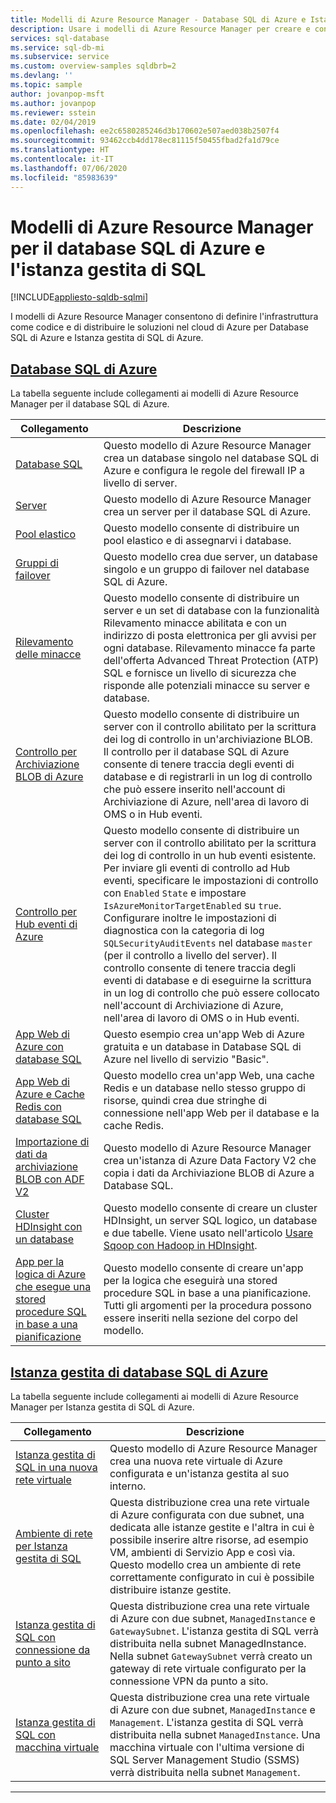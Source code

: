 ```yaml
---
title: Modelli di Azure Resource Manager - Database SQL di Azure e Istanza gestita di SQL
description: Usare i modelli di Azure Resource Manager per creare e configurare il database SQL di Azure e l'istanza gestita di SQL di Azure.
services: sql-database
ms.service: sql-db-mi
ms.subservice: service
ms.custom: overview-samples sqldbrb=2
ms.devlang: ''
ms.topic: sample
author: jovanpop-msft
ms.author: jovanpop
ms.reviewer: sstein
ms.date: 02/04/2019
ms.openlocfilehash: ee2c6580285246d3b170602e507aed038b2507f4
ms.sourcegitcommit: 93462ccb4dd178ec81115f50455fbad2fa1d79ce
ms.translationtype: HT
ms.contentlocale: it-IT
ms.lasthandoff: 07/06/2020
ms.locfileid: "85983639"
---
```

# <a name="azure-resource-manager-templates-for-azure-sql-database--sql-managed-instance"></a>Modelli di Azure Resource Manager per il database SQL di Azure e l'istanza gestita di SQL
[!INCLUDE[appliesto-sqldb-sqlmi](../includes/appliesto-sqldb-sqlmi.md)]

I modelli di Azure Resource Manager consentono di definire l'infrastruttura come codice e di distribuire le soluzioni nel cloud di Azure per Database SQL di Azure e Istanza gestita di SQL di Azure.

## <a name="azure-sql-database"></a>[Database SQL di Azure](#tab/single-database)

La tabella seguente include collegamenti ai modelli di Azure Resource Manager per il database SQL di Azure.

|Collegamento |Descrizione|
|---|---|
| [Database SQL](https://github.com/Azure/azure-quickstart-templates/tree/master/201-sql-database-transparent-encryption-create) | Questo modello di Azure Resource Manager crea un database singolo nel database SQL di Azure e configura le regole del firewall IP a livello di server. |
| [Server](https://github.com/Azure/azure-quickstart-templates/tree/master/101-sql-logical-server) | Questo modello di Azure Resource Manager crea un server per il database SQL di Azure. |
| [Pool elastico](https://github.com/Azure/azure-quickstart-templates/tree/master/101-sql-elastic-pool-create) | Questo modello consente di distribuire un pool elastico e di assegnarvi i database. |
| [Gruppi di failover](https://github.com/Azure/azure-quickstart-templates/tree/master/101-sql-with-failover-group) | Questo modello crea due server, un database singolo e un gruppo di failover nel database SQL di Azure.|
| [Rilevamento delle minacce](https://github.com/Azure/azure-quickstart-templates/tree/master/201-sql-threat-detection-db-policy-multiple-databases) | Questo modello consente di distribuire un server e un set di database con la funzionalità Rilevamento minacce abilitata e con un indirizzo di posta elettronica per gli avvisi per ogni database. Rilevamento minacce fa parte dell'offerta Advanced Threat Protection (ATP) SQL e fornisce un livello di sicurezza che risponde alle potenziali minacce su server e database.|
| [Controllo per Archiviazione BLOB di Azure](https://github.com/Azure/azure-quickstart-templates/tree/master/201-sql-auditing-server-policy-to-blob-storage) | Questo modello consente di distribuire un server con il controllo abilitato per la scrittura dei log di controllo in un'archiviazione BLOB. Il controllo per il database SQL di Azure consente di tenere traccia degli eventi di database e di registrarli in un log di controllo che può essere inserito nell'account di Archiviazione di Azure, nell'area di lavoro di OMS o in Hub eventi.|
| [Controllo per Hub eventi di Azure](https://github.com/Azure/azure-quickstart-templates/tree/master/201-sql-auditing-server-policy-to-eventhub) | Questo modello consente di distribuire un server con il controllo abilitato per la scrittura dei log di controllo in un hub eventi esistente. Per inviare gli eventi di controllo ad Hub eventi, specificare le impostazioni di controllo con `Enabled` `State` e impostare `IsAzureMonitorTargetEnabled` su `true`. Configurare inoltre le impostazioni di diagnostica con la categoria di log `SQLSecurityAuditEvents` nel database `master` (per il controllo a livello del server). Il controllo consente di tenere traccia degli eventi di database e di eseguirne la scrittura in un log di controllo che può essere collocato nell'account di Archiviazione di Azure, nell'area di lavoro di OMS o in Hub eventi.|
| [App Web di Azure con database SQL](https://github.com/Azure/azure-quickstart-templates/tree/master/201-web-app-sql-database) | Questo esempio crea un'app Web di Azure gratuita e un database in Database SQL di Azure nel livello di servizio "Basic".|
| [App Web di Azure e Cache Redis con database SQL](https://github.com/Azure/azure-quickstart-templates/tree/master/201-web-app-redis-cache-sql-database) | Questo modello crea un'app Web, una cache Redis e un database nello stesso gruppo di risorse, quindi crea due stringhe di connessione nell'app Web per il database e la cache Redis.|
| [Importazione di dati da archiviazione BLOB con ADF V2](https://github.com/Azure/azure-quickstart-templates/tree/master/101-data-factory-v2-blob-to-sql-copy) | Questo modello di Azure Resource Manager crea un'istanza di Azure Data Factory V2 che copia i dati da Archiviazione BLOB di Azure a Database SQL.|
| [Cluster HDInsight con un database](https://github.com/Azure/azure-quickstart-templates/tree/master/101-hdinsight-linux-with-sql-database) | Questo modello consente di creare un cluster HDInsight, un server SQL logico, un database e due tabelle. Viene usato nell'articolo [Usare Sqoop con Hadoop in HDInsight](https://docs.microsoft.com/azure/hdinsight/hadoop/hdinsight-use-sqoop). |
| [App per la logica di Azure che esegue una stored procedure SQL in base a una pianificazione](https://github.com/Azure/azure-quickstart-templates/tree/master/101-logic-app-sql-proc) | Questo modello consente di creare un'app per la logica che eseguirà una stored procedure SQL in base a una pianificazione. Tutti gli argomenti per la procedura possono essere inseriti nella sezione del corpo del modello.|

## <a name="azure-sql-managed-instance"></a>[Istanza gestita di database SQL di Azure](#tab/managed-instance)

La tabella seguente include collegamenti ai modelli di Azure Resource Manager per Istanza gestita di SQL di Azure.

|Collegamento|Descrizione|
|---|---|
| [Istanza gestita di SQL in una nuova rete virtuale](https://github.com/Azure/azure-quickstart-templates/tree/master/101-sqlmi-new-vnet) | Questo modello di Azure Resource Manager crea una nuova rete virtuale di Azure configurata e un'istanza gestita al suo interno. |
| [Ambiente di rete per Istanza gestita di SQL](https://github.com/Azure/azure-quickstart-templates/tree/master/101-sql-managed-instance-azure-environment) | Questa distribuzione crea una rete virtuale di Azure configurata con due subnet, una dedicata alle istanze gestite e l'altra in cui è possibile inserire altre risorse, ad esempio VM, ambienti di Servizio App e così via. Questo modello crea un ambiente di rete correttamente configurato in cui è possibile distribuire istanze gestite. |
| [Istanza gestita di SQL con connessione da punto a sito](https://github.com/Azure/azure-quickstart-templates/tree/master/201-sqlmi-new-vnet-w-point-to-site-vpn) | Questa distribuzione crea una rete virtuale di Azure con due subnet, `ManagedInstance` e `GatewaySubnet`. L'istanza gestita di SQL verrà distribuita nella subnet ManagedInstance. Nella subnet `GatewaySubnet` verrà creato un gateway di rete virtuale configurato per la connessione VPN da punto a sito. |
| [Istanza gestita di SQL con macchina virtuale](https://github.com/Azure/azure-quickstart-templates/tree/master/201-sqlmi-new-vnet-w-jumpbox) | Questa distribuzione crea una rete virtuale di Azure con due subnet, `ManagedInstance` e `Management`. L'istanza gestita di SQL verrà distribuita nella subnet `ManagedInstance`. Una macchina virtuale con l'ultima versione di SQL Server Management Studio (SSMS) verrà distribuita nella subnet `Management`. |

---

